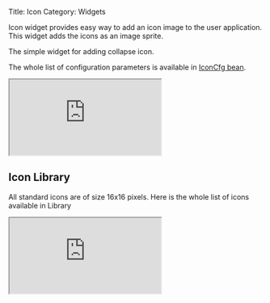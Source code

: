 Title: Icon
Category: Widgets

Icon widget provides easy way to add an icon image to the user application. This widget adds the icons as an  image sprite.

The simple widget for adding collapse icon.

<script src='http://snippets.ariatemplates.com/snippets/github.com/ariatemplates/documentation-code/snippets/widgets/icon/Snippet.tpl?tag=wgtIconSample&lang=at&outdent=true'></script>

The whole list of configuration parameters is available in [IconCfg bean](http://ariatemplates.com/api/#aria.widgets.CfgBeans:IconCfg).

<iframe class='samples' src='http://snippets.ariatemplates.com/samples/github.com/ariatemplates/documentation-code/samples/widgets/icon/' ></iframe>

## Icon Library

All standard icons are of size 16x16 pixels. Here is the whole list of icons available in Library

<iframe class='samples' src='http://snippets.ariatemplates.com/samples/github.com/ariatemplates/documentation-code/samples/widgets/icon/library/' ></iframe>